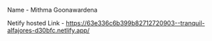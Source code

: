 Name - Mithma Goonawardena

Netify hosted Link - https://63e336c6b399b82712720903--tranquil-alfajores-d30bfc.netlify.app/

